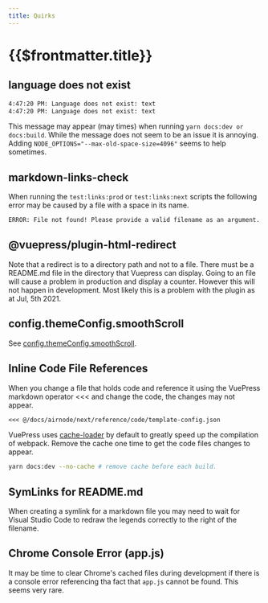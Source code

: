 ```yaml
---
title: Quirks
---
```


# {{$frontmatter.title}}

<TocHeader />
<TOC class="table-of-contents" :include-level="[2,3]" />

## language does not exist

```bash
4:47:20 PM: Language does not exist: text
4:47:20 PM: Language does not exist: text
```

This message may appear (may times) when running `yarn docs:dev or docs:build`.
While the message does not seem to be an issue it is annoying. Adding
`NODE_OPTIONS="--max-old-space-size=4096"` seems to help sometimes.

## markdown-links-check

When running the `test:links:prod` or `test:links:next` scripts the following
error may be caused by a file with a space in its name.

```bash
ERROR: File not found! Please provide a valid filename as an argument.
```

## @vuepress/plugin-html-redirect

Note that a redirect is to a directory path and not to a file. There must be a
README.md file in the directory that Vuepress can display. Going to an file will
cause a problem in production and display a counter. However this will not
happen in development. Most likely this is a problem with the plugin as at Jul,
5th 2021.

## config.themeConfig.smoothScroll

See
[config.themeConfig.smoothScroll](./theme.md#config-themeconfig-smoothscroll).

## Inline Code File References

When you change a file that holds code and reference it using the VuePress
markdown operator <<< and change the code, the changes may not appear.

```markdown
<<< @/docs/airnode/next/reference/code/template-config.json
```

VuePress uses [cache-loader](https://vuepress.vuejs.org/config/#locales) by
default to greatly speed up the compilation of webpack. Remove the cache one
time to get the code files changes to appear.

```bash
yarn docs:dev --no-cache # remove cache before each build.
```

## SymLinks for README.md

When creating a symlink for a markdown file you may need to wait for Visual
Studio Code to redraw the legends correctly to the right of the filename.

## Chrome Console Error (app.js)

It may be time to clear Chrome's cached files during development if there is a
console error referencing tha fact that `app.js` cannot be found. This seems
very rare.
